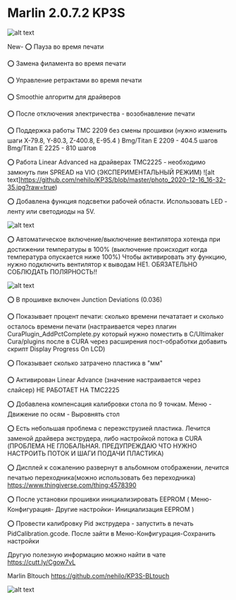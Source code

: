 # Marlin 2.0.7.2 KP3S
![alt text](https://github.com/nehilo/kp3s/blob/master/logo%20kp3s.png?raw=true)


New-
⭕️ Пауза во время печати

⭕️ Замена филамента во время печати

⭕️ Управление ретрактами во время печати

⭕️ Smoothie алгоритм для драйверов

⭕️ После отключения электричества - возобнавление печати

⭕️ Поддержка работы TMC 2209 без смены прошивки (нужно изменить шаги  X-79.8, Y-80.3, Z-400.8, E-95.4 ) 
Bmg/Titan E 2209 - 404.5 шагов
Bmg/Titan E 2225 - 810 шагов

⭕️ Работа Linear Advanced на драйверах TMC2225 - необходимо замкнуть пин SPREAD на VIO (ЭКСПЕРИМЕНТАЛЬНЫЙ РЕЖИМ)
![alt text]https://github.com/nehilo/KP3S/blob/master/photo_2020-12-16_16-32-35.jpg?raw=true)



⭕️ Добавлена функция подсветки рабочей области. Использовать LED - ленту или светодиоды на 5V. 

![alt text](https://github.com/nehilo/kp3s/blob/master/photo_2020-10-27_00-29-01.jpg?raw=true)

⭕️ Автоматическое включение/выключение вентилятора хотенда при достижении температуры в 100% (выключение происходит когда температура опускается ниже 100%) Чтобы активировать эту функцию, нужно подключить вентилятор к выводам HE1. ОБЯЗАТЕЛЬНО СОБЛЮДАТЬ ПОЛЯРНОСТЬ!!

![alt text](https://github.com/nehilo/kp3s/blob/master/photo_2020-10-13_15-37-47.jpg?raw=true)

⭕️ В прошивке включен Junction Deviations (0.036)

⭕️ Показывает процент печати: сколько времени печататает и сколько осталось времени печати (настраивается через плагин CuraPlugin_AddPctComplete.py который нужно поместить в C/Ultimaker Cura/plugins после в CURA через расширения пост-обработки добавить скрипт Display Progress On LCD)

⭕️ Показывает сколько затрачено пластика в "мм"

⭕️ Активирован Linear Advance (значение настраивается через слайсер) НЕ РАБОТАЕТ НА TMC2225

⭕️ Добавлена компенсация калибровки стола по 9 точкам. Меню - Движение по осям - Выровнять стол

⭕️ Есть небольшая проблема с переэкструзией пластика.  Лечится заменой драйвера экструдера, либо настройкой потока в CURA (ПРОБЛЕМА НЕ ГЛОБАЛЬНАЯ. ПРЕДУПРЕЖДАЮ ЧТО НУЖНО НАСТРОИТЬ ПОТОК И ШАГИ ПОДАЧИ ПЛАСТИКА)

⭕️ Дисплей к сожалению развернут в альбомном отображении, лечится печатью переходника(можно использовать без переходника) https://www.thingiverse.com/thing:4578390

⭕️ После установки прошивки инициализировать EEPROM ( Меню- Конфигурация- Другие настройки- Инициализация EEPROM )

⭕️ Провести калибровку Pid экструдера - запустить в печать PidCalibration.gcode. После зайти в Меню-Конфигурация-Сохранить настройки

Другую полезную информацию можно найти в чате  https://cutt.ly/Cgow7vL

Marlin Bltouch https://github.com/nehilo/KP3S-BLtouch

![alt text](https://github.com/nehilo/kp3s/blob/master/photo_2020-10-06_00-54-15.jpg?raw=true)

